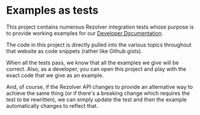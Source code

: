 ﻿# Examples as tests

This project contains numerous Rezolver integration tests whose purpose is to provide working examples for 
our [Developer Documentation](http://rezolver.co.uk/developers/docs).

The code in this project is directly pulled into the various topics throughout that website as code snippets
(rather like Github gists).

When all the tests pass, we know that all the examples we give will be correct.  Also, as a developer, you can
open this project and play with the exact code that we give as an example.

And, of course, if the Rezolver API changes to provide an alternative way to achieve the same thing (or
if there's a breaking change which requires the test to be rewritten), we can simply update the test and 
then the example automatically changes to reflect that.